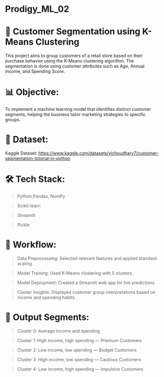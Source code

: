 # Prodigy_ML_02

# 🧠 Customer Segmentation using K-Means Clustering
This project aims to group customers of a retail store based on their purchase behavior using the K-Means clustering algorithm. The segmentation is done using customer attributes such as Age, Annual Income, and Spending Score.

# 📊 Objective:
To implement a machine learning model that identifies distinct customer segments, helping the business tailor marketing strategies to specific groups.

# 📁 Dataset:
Kaggle Dataset: https://www.kaggle.com/datasets/vjchoudhary7/customer-segmentation-tutorial-in-python

# 🛠️ Tech Stack:

>Python,Pandas, NumPy

>Scikit-learn 

>Streamlit 

>Pickle 

# 🔄 Workflow:

>Data Preprocessing: Selected relevant features and applied standard scaling.

>Model Training: Used K-Means clustering with 5 clusters.

>Model Deployment: Created a Streamlit web app for live predictions.

>Cluster Insights: Displayed customer group interpretations based on income and spending habits.

# 🎯 Output Segments:

>Cluster 0: Average income and spending

>Cluster 1: High income, high spending — Premium Customers

>Cluster 2: Low income, low spending — Budget Customers

>Cluster 3: High income, low spending — Cautious Customers

>Cluster 4: Low income, high spending — Impulsive Customers
